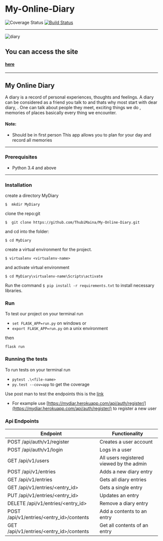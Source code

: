 # My-Online-Diary
![Coverage Status](https://coveralls.io/repos/github/ThubiMaina/My-Online-Diary/badge.svg?branch=Mydiary-v1)
[![Build Status](https://travis-ci.org/ThubiMaina/My-Online-Diary.svg?branch=Mydiary-v1)](https://travis-ci.org/ThubiMaina/My-Online-Diary)
___
![diary](https://user-images.githubusercontent.com/31989539/42674910-477c815c-867a-11e8-9241-3c76d5978f7a.jpg)

## You can access the site 
#### [here](https://thubimaina.github.io/My-Online-Diary/)

___

## My Online Diary

A diary is a record of personal experiences, thoughts and feelings. A diary can be considered as a friend you talk to and thats why most start with dear diary, . One can talk about people they meet, exciting things we do , memories of places basically every thing we encounter.
#### Note:
* Should be in first person
This app allows you to plan for your day and record all memories
___
### Prerequisites

* Python 3.4 and above
____

### Installation
create a directory MyDiary
```
$  mkdir MyDiary
```

clone the repo:git
```
$  git clone https://github.com/ThubiMaina/My-Online-Diary.git
```
and cd into the folder:
```
$ cd MyDiary
```
create a virtual environment for the project.
```
$ virtualenv <virtualenv-name>
```
and activate virtual environment
```
$ cd MyDiary\virtualenv-name\Scripts\activate
```

Run the command `$ pip install -r requirements.txt` to install necessary libraries.

### Run 

To test our project on your terminal run 

* ```set FLASK_APP=run.py``` on windows
or
* ```export FLASK_APP=run.py``` on a unix environment

then

``` flask run ```
### Running the tests 

To run tests on your terminal run 

* ```pytest .\<file-name>``` 
* ```py.test --cov=app``` to get the coverage

Use post man to test the endpoints this is the  [link](https://mydiar.herokuapp.com/)
* For example use [https://mydiar.herokuapp.com/api/auth/register/](https://mydiar.herokuapp.com/api/auth/register/) to register a new user

### Api Endpoints

| Endpoint | Functionality |
| -------- | ------------- |
| POST /api/auth/v1/register | Creates a user account |
| POST /api/auth/v1/login | Logs in a user |
| GET /api/v1/users | All users registered viewed by the admin |
| POST /api/v1/entries  | Adds a new diary entry |
| GET /api/v1/entries  | Gets all  diary entries |
| GET /api/v1/entries/<entry_id>  | Gets a single entry |
| PUT /api/v1/entries/<entry_id> | Updates an entry |
| DELETE /api/v1/entries/<entry_id> | Remove a diary entry |
| POST /api/v1/entries/<entry_id>/contents | Add a contents to an entry |
| GET /api/v1/entries/<entry_id>/contents | Get all contents of an entry |
